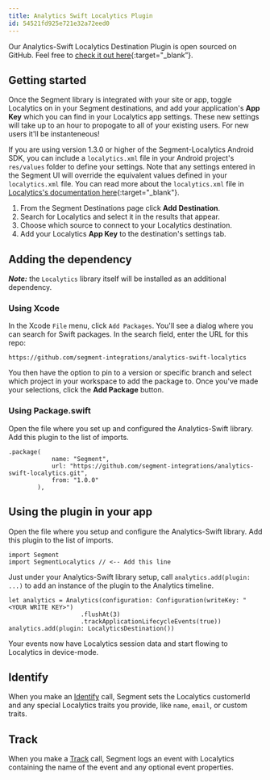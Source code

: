 ```yaml
---
title: Analytics Swift Localytics Plugin
id: 54521fd925e721e32a72eed0
---
```


Our Analytics-Swift Localytics Destination Plugin is open sourced on GitHub. Feel free to
[check it out here](https://github.com/segment-integrations/analytics-swift-localytics){:target="_blank”}.


## Getting started

Once the Segment library is integrated with your site or app, toggle Localytics
on in your Segment destinations, and add your application's **App Key** which
you can find in your Localytics app settings. These new settings will take up to
an hour to propogate to all of your existing users. For new users it'll be
instanteneous!

If you are using version 1.3.0 or higher of the Segment-Localytics Android SDK,
you can include a `localytics.xml` file in your Android project's `res/values`
folder to define your settings. Note that any settings entered in the Segment UI
will override the equivalent values defined in your `localytics.xml` file. You
can read more about the `localytics.xml` file in [Localytics's documentation
here](https://docs.localytics.com/dev/android.html#include-localytics-xml-file){:target="_blank"}.


1.  From the Segment Destinations page click **Add Destination**.
2.  Search for Localytics and select it in the results that appear.
3.  Choose which source to connect to your Localytics destination.
4.  Add your Localytics **App Key** to the destination's settings tab.

## Adding the dependency

***Note:*** the `Localytics` library itself will be installed as an additional dependency.

### Using Xcode
In the Xcode `File` menu, click `Add Packages`.  You'll see a dialog where you can search for Swift packages.  In the search field, enter the URL for this repo:

```
https://github.com/segment-integrations/analytics-swift-localytics
```

You then have the option to pin to a version or specific branch and select which project in your workspace to add the package to.  Once you've made your selections, click the **Add Package** button.  

### Using Package.swift

Open the file where you set up and configured the Analytics-Swift library.  Add this plugin to the list of imports.

```
.package(
            name: "Segment",
            url: "https://github.com/segment-integrations/analytics-swift-localytics.git",
            from: "1.0.0"
        ),
```


## Using the plugin in your app

Open the file where you setup and configure the Analytics-Swift library.  Add this plugin to the list of imports.

```
import Segment
import SegmentLocalytics // <-- Add this line
```

Just under your Analytics-Swift library setup, call `analytics.add(plugin: ...)` to add an instance of the plugin to the Analytics timeline.

```
let analytics = Analytics(configuration: Configuration(writeKey: "<YOUR WRITE KEY>")
                    .flushAt(3)
                    .trackApplicationLifecycleEvents(true))
analytics.add(plugin: LocalyticsDestination())
```
Your events now have Localytics session data and start flowing to Localytics in device-mode.

## Identify

When you make an [Identify](/docs/connections/spec/identify/) call, Segment sets the Localytics
customerId and any special Localytics traits you provide, like `name`,
`email`, or custom traits.


## Track

When you make a [Track](/docs/connections/spec/track/) call, Segment logs an event with Localytics containing the name of the event and any optional event properties.

